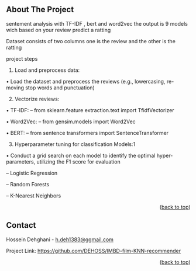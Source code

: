 <!-- Improved compatibility of back to top link: See: https://github.com/othneildrew/Best-README-Template/pull/73 -->

<!--
*** Thanks for checking out the Best-README-Template. If you have a suggestion
*** that would make this better, please fork the repo and create a pull request
*** or simply open an issue with the tag "enhancement".
*** Don't forget to give the project a star!
*** Thanks again! Now go create something AMAZING! :D
-->



<!-- PROJECT SHIELDS -->
<!--
*** I'm using markdown "reference style" links for readability.
*** Reference links are enclosed in brackets [ ] instead of parentheses ( ).
*** See the bottom of this document for the declaration of the reference variables
*** for contributors-url, forks-url, etc. This is an optional, concise syntax you may use.
*** https://www.markdownguide.org/basic-syntax/#reference-style-links
-->
<!-- [![Contributors][contributors-shield]][contributors-url]
[![Forks][forks-shield]][forks-url]
[![Stargazers][stars-shield]][stars-url]
[![Issues][issues-shield]][issues-url]
[![project_license][license-shield]][license-url]
[![LinkedIn][linkedin-shield]][linkedin-url] -->






<!-- ABOUT THE PROJECT -->
## About The Project
sentement analysis with TF-IDF , bert and word2vec
the output is 9 models wich based on your review predict a ratting 

Dataset
consists of two columns one is the review and the other is the ratting

project steps

1. Load and preprocess data:

• Load the dataset and preprocess the reviews (e.g., lowercasing, re-
moving stop words and punctuation)

2. Vectorize reviews:

• TF-IDF:
– from sklearn.feature extraction.text import TfidfVectorizer

• Word2Vec:
– from gensim.models import Word2Vec

• BERT:
– from sentence transformers import SentenceTransformer

3. Hyperparameter tuning for classification Models:1

• Conduct a grid search on each model to identify the optimal hyper-
parameters, utilizing the F1 score for evaluation

– Logistic Regression

– Random Forests

– K-Nearest Neighbors


<p align="right">(<a href="#readme-top">back to top</a>)</p>




## Contact
Hossein Dehghani - h.deh1383@ggmail.com

Project Link: https://github.com/DEHOSS/IMBD-film-KNN-recommender

<p align="right">(<a href="#readme-top">back to top</a>)</p>


[Svelte-url]: https://svelte.dev/
[Laravel.com]: https://img.shields.io/badge/Laravel-FF2D20?style=for-the-badge&logo=laravel&logoColor=white
[Laravel-url]: https://laravel.com
[Bootstrap.com]: https://img.shields.io/badge/Bootstrap-563D7C?style=for-the-badge&logo=bootstrap&logoColor=white
[Bootstrap-url]: https://getbootstrap.com
[JQuery.com]: https://img.shields.io/badge/jQuery-0769AD?style=for-the-badge&logo=jquery&logoColor=white
[JQuery-url]: https://jquery.com 
